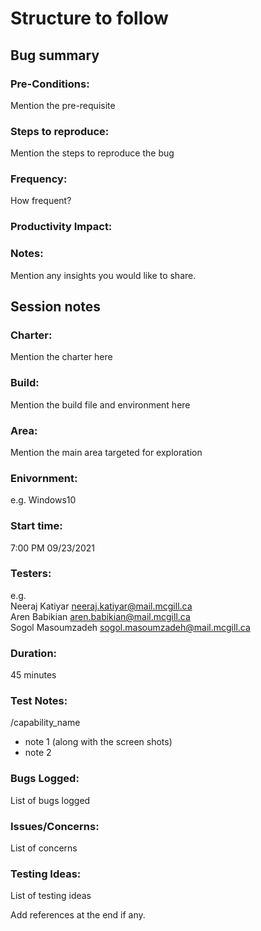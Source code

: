 # Structure to follow 

## Bug summary  

### Pre-Conditions: 
 Mention the pre-requisite
### Steps to reproduce: 
Mention the steps to reproduce the bug
### Frequency: 
How frequent?
### Productivity Impact: 

### Notes: 
Mention any insights you would like to share.

## Session notes

### Charter:
Mention the charter here
 
### Build: 
Mention the build file and environment here

### Area: 
Mention the main area targeted for exploration
 

### Enivornment: 
e.g. Windows10 

### Start time: 
7:00 PM 09/23/2021

### Testers:
e.g.
<br> 
Neeraj Katiyar  neeraj.katiyar@mail.mcgill.ca 
<br>
Aren Babikian   aren.babikian@mail.mcgill.ca
<br>
Sogol Masoumzadeh sogol.masoumzadeh@mail.mcgill.ca

### Duration:  
45 minutes 


### Test Notes: 
/capability_name
* note 1 (along with the screen shots)
* note 2

### Bugs Logged:
List of bugs logged
### Issues/Concerns:
List of concerns
### Testing Ideas:
List of testing ideas

Add references at the end if any.

  


 